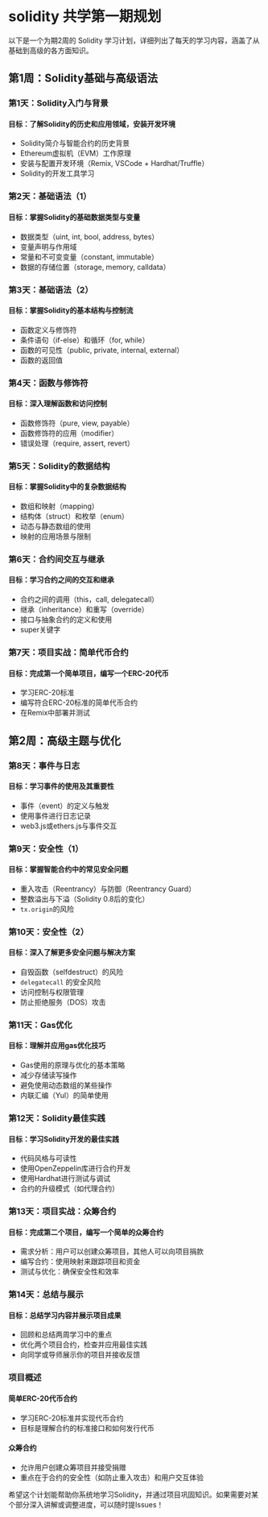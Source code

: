 # solidity 共学第一期规划

以下是一个为期2周的 Solidity 学习计划，详细列出了每天的学习内容，涵盖了从基础到高级的各方面知识。

## 第1周：Solidity基础与高级语法

### 第1天：Solidity入门与背景
#### 目标：了解Solidity的历史和应用领域，安装开发环境
- Solidity简介与智能合约的历史背景
- Ethereum虚拟机（EVM）工作原理
- 安装与配置开发环境（Remix, VSCode + Hardhat/Truffle）
- Solidity的开发工具学习

### 第2天：基础语法（1）
#### 目标：掌握Solidity的基础数据类型与变量
- 数据类型（uint, int, bool, address, bytes）
- 变量声明与作用域
- 常量和不可变变量（constant, immutable）
- 数据的存储位置（storage, memory, calldata）

### 第3天：基础语法（2）
#### 目标：掌握Solidity的基本结构与控制流
- 函数定义与修饰符
- 条件语句（if-else）和循环（for, while）
- 函数的可见性（public, private, internal, external）
- 函数的返回值

### 第4天：函数与修饰符
#### 目标：深入理解函数和访问控制
- 函数修饰符（pure, view, payable）
- 函数修饰符的应用（modifier）
- 错误处理（require, assert, revert）

### 第5天：Solidity的数据结构
#### 目标：掌握Solidity中的复杂数据结构
- 数组和映射（mapping）
- 结构体（struct）和枚举（enum）
- 动态与静态数组的使用
- 映射的应用场景与限制

### 第6天：合约间交互与继承
#### 目标：学习合约之间的交互和继承
- 合约之间的调用（this，call, delegatecall）
- 继承（inheritance）和重写（override）
- 接口与抽象合约的定义和使用
- super关键字

### 第7天：项目实战：简单代币合约
#### 目标：完成第一个简单项目，编写一个ERC-20代币
- 学习ERC-20标准
- 编写符合ERC-20标准的简单代币合约
- 在Remix中部署并测试

## 第2周：高级主题与优化

### 第8天：事件与日志
#### 目标：学习事件的使用及其重要性
- 事件（event）的定义与触发
- 使用事件进行日志记录
- web3.js或ethers.js与事件交互

### 第9天：安全性（1）
#### 目标：掌握智能合约中的常见安全问题
- 重入攻击（Reentrancy）与防御（Reentrancy Guard）
- 整数溢出与下溢（Solidity 0.8后的变化）
- `tx.origin`的风险

### 第10天：安全性（2）
#### 目标：深入了解更多安全问题与解决方案
- 自毁函数（selfdestruct）的风险
- `delegatecall` 的安全风险
- 访问控制与权限管理
- 防止拒绝服务（DOS）攻击

### 第11天：Gas优化
#### 目标：理解并应用gas优化技巧
- Gas使用的原理与优化的基本策略
- 减少存储读写操作
- 避免使用动态数组的某些操作
- 内联汇编（Yul）的简单使用

### 第12天：Solidity最佳实践
#### 目标：学习Solidity开发的最佳实践
- 代码风格与可读性
- 使用OpenZeppelin库进行合约开发
- 使用Hardhat进行测试与调试
- 合约的升级模式（如代理合约）

### 第13天：项目实战：众筹合约
#### 目标：完成第二个项目，编写一个简单的众筹合约
- 需求分析：用户可以创建众筹项目，其他人可以向项目捐款
- 编写合约：使用映射来跟踪项目和资金
- 测试与优化：确保安全性和效率

### 第14天：总结与展示
#### 目标：总结学习内容并展示项目成果
- 回顾和总结两周学习中的重点
- 优化两个项目合约，检查并应用最佳实践
- 向同学或导师展示你的项目并接收反馈

### 项目概述
#### 简单ERC-20代币合约
   - 学习ERC-20标准并实现代币合约
   - 目标是理解合约的标准接口和如何发行代币

#### 众筹合约
   - 允许用户创建众筹项目并接受捐赠
   - 重点在于合约的安全性（如防止重入攻击）和用户交互体验

希望这个计划能帮助你系统地学习Solidity，并通过项目巩固知识。如果需要对某个部分深入讲解或调整进度，可以随时提Issues！
